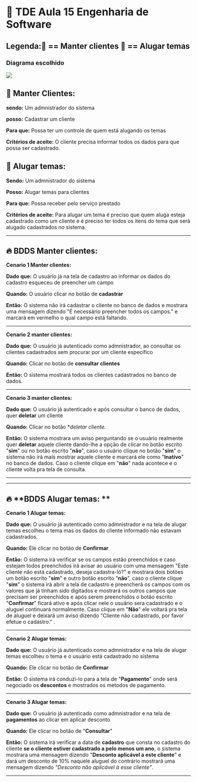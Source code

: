 # :book: TDE Aula 15 Engenharia de Software



## Legenda::scroll: == Manter clientes    :money_with_wings: == Alugar temas

### 														

### 																Diagrama escolhido

![](/home/diogo/Pictures/astah_print.png)

## :scroll: Manter Clientes: 

**sendo:** Um admnistrador do sistema

**posso:** Cadastrar um cliente

**Para que:** Possa ter um controle de quem está alugando os temas

**Critérios de aceite:** O cliente precisa informar todos os dados para que possa ser cadastrado.

## :money_with_wings: **Alugar temas:**

**Sendo:** Um admnistrador do sistema

**Posso:** Alugar temas para clientes

**Para que:** Possa receber pelo serviço prestado

**Critérios de aceite:** Para alugar um tema é preciso que quem aluga esteja cadastrado como um cliente e é preciso ter todos os itens do tema que será alugado cadastrados no sistema.

---

## :fire: **BDDS Manter clientes:**

**Cenario 1 Manter clientes:**

**Dado que:** O usuário já na tela de cadastro ao informar os dados do cadastro esqueceu de preencher um campo

**Quando:** O usuário clicar no botão de **cadastrar**

**Então:** O sistema não irá cadastrar o cliente no banco de dados e mostrara uma mensagem dizendo "É necessário preencher todos os campos." e marcará em vermelho o qual campo está faltando.

------------------------------------------------------------

**Cenario 2 manter clientes:**

**Dado que:** O usuário já autenticado como admnistrador, ao consultar os clientes cadastrados sem procurar por um cliente específico

**Quando:** Clicar no botão de **consultar clientes** 

**Então:** O sistema mostrará todos os clientes cadastrados no banco de dados.

----------------------------

**Cenario 3 manter clientes:**

**Dado que:** O usuário já autenticado e após consultar o banco de dados, quer **deletar** um cliente 

**Quando:** Clicar no botão **deletar cliente.*

**Então:** O sistema mostrara um aviso perguntando se o usuário realmente quer **deletar** aquele cliente dando-lhe a opção de clicar no botão escrito "**sim**" ou no botão escrito "**não**", caso o usuário clique no botão "**sim**" o sistema não irá mais mostrar aquele cliente e marcará ele como "**Inativo**" no banco de dados. Caso o cliente clique em "**não**" nada acontece e o cliente volta pra tela de consulta.

----------



----

## :fire: **BDDS Alugar temas: **

**Cenario 1 Alugar temas:**

**Dado que:** O usuário já autenticado como admnistrador e na tela de alugar temas escolheu o tema mas os dados do cliente informado não estavam cadastrados.

**Quando:** Ele clicar no botão de **Confirmar**

**Então:** O sistema irá verificar se os campos estão preenchidos e caso estejam todos preenchidos irá avisar ao usuário com uma mensagem "Este cliente não está cadastrado, deseja cadastra-ló?" e mostrara dois botões um botão escrito "**sim**" e outro botão  escrito "**não**", caso o cliente clique "**sim**" o sistema irá abrir a tela de cadastro e preencherá os campos com os valores que já tinham sido digitados e mostrará os outros campos que precisam ser preenchidos e após serem preenchidos o botão escrito "**Confirmar**" ficará ativo e após clicar nele o usuário sera cadastrado e o aluguel continuará normalmente.  Caso clique em "**Não**" ele voltará pra tela de aluguel e deixará um aviso dizendo "Cliente não cadastrado, por favor efetue o cadastro." .

----------------------------

**Cenario 2 Alugar temas:**

**Dado que:** O usuário já autenticado como admnistrador e na tela de alugar temas escolheu o tema e o usuário está cadastrado no sistema

**Quando:** Ele clicar no botão de **Confirmar**

**Então:** O sistema irá conduzi-lo para a tela de "**Pagamento**" onde será negociado os **descontos** e  mostrados os metodos de pagamento.

-----

**Cenario 3 Alugar temas:**

**Dado que:** O usuário já autenticado como admnistrador e na tela de **pagamentos** ao clicar em aplicar desconto

**Quando:** Ele clicar no botão de "**Consultar**"

**Então:** O sistema irá verificar a data de **cadastro** que consta no cadastro do cliente **se o cliente estiver cadastrado a pelo menos um ano**, o sistema mostrara uma mensagem dizendo "**Desconto aplicável a este cliente**" e dará um desconto de 10% naquele aluguel do contrário mostrará uma mensagem dizendo *"Desconto não aplicável à esse cliente"*.

-----

 


